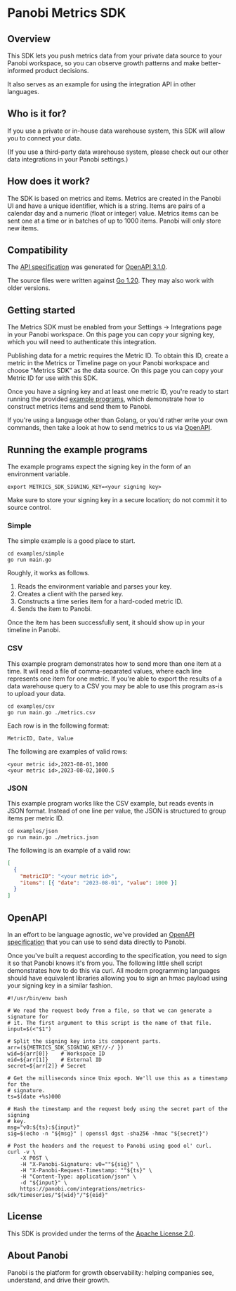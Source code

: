 # Panobi Metrics SDK

## Overview

This SDK lets you push metrics data from your private data source to your Panobi workspace, so you can observe growth patterns and make better-informed product decisions.

It also serves as an example for using the integration API in other languages.

## Who is it for?

If you use a private or in-house data warehouse system, this SDK will allow you to connect your data.

(If you use a third-party data warehouse system, please check out our other data integrations in your Panobi settings.)

## How does it work?

The SDK is based on metrics and items. Metrics are created in the Panobi UI and have a unique identifier, which is a string. Items are pairs of a calendar day and a numeric (float or integer) value. Metrics items can be sent one at a time or in batches of up to 1000 items. Panobi will only store new items.

## Compatibility

The [API specification](openapi.yaml) was generated for [OpenAPI 3.1.0](https://spec.openapis.org/oas/v3.1.0).

The source files were written against [Go 1.20](https://go.dev/doc/go1.20). They may also work with older versions.

## Getting started

The Metrics SDK must be enabled from your Settings -> Integrations page in your Panobi workspace. On this page you can copy your signing key, which you will need to authenticate this integration.

Publishing data for a metric requires the Metric ID. To obtain this ID, create a metric in the Metrics or Timeline page on your Panobi workspace and choose "Metrics SDK" as the data source. On this page you can copy your Metric ID for use with this SDK.

Once you have a signing key and at least one metric ID, you're ready to start running the provided [example programs](#running-the-example-programs), which demonstrate how to construct metrics items and send them to Panobi.

If you're using a language other than Golang, or you'd rather write your own commands, then take a look at how to send metrics to us via [OpenAPI](#openapi).

## Running the example programs

The example programs expect the signing key in the form of an environment variable.

```console
export METRICS_SDK_SIGNING_KEY=<your signing key>
```

Make sure to store your signing key in a secure location; do not commit it to source control.

### Simple

The simple example is a good place to start.

```console
cd examples/simple
go run main.go
```

Roughly, it works as follows.

1. Reads the environment variable and parses your key.
2. Creates a client with the parsed key.
3. Constructs a time series item for a hard-coded metric ID.
4. Sends the item to Panobi.

Once the item has been successfully sent, it should show up in your timeline in Panobi.

### CSV

This example program demonstrates how to send more than one item at a time. It will read a file of comma-separated values, where each line represents one item for one metric. If you're able to export the results of a data warehouse query to a CSV you may be able to use this program as-is to upload your data.

```console
cd examples/csv
go run main.go ./metrics.csv
```

Each row is in the following format:

```
MetricID, Date, Value
```

The following are examples of valid rows:

```
<your metric id>,2023-08-01,1000
<your metric id>,2023-08-02,1000.5
```

### JSON

This example program works like the CSV example, but reads events in JSON format. Instead of one line per value, the JSON is structured to group items per metric ID.

```console
cd examples/json
go run main.go ./metrics.json
```

The following is an example of a valid row:

```json
[
  {
    "metricID": "<your metric id>",
    "items": [{ "date": "2023-08-01", "value": 1000 }]
  }
]
```

## OpenAPI

In an effort to be language agnostic, we've provided an [OpenAPI specification](openapi.yaml) that you can use to send data directly to Panobi.

Once you've built a request according to the specification, you need to sign it so that Panobi knows it's from you. The following little shell script demonstrates how to do this via curl.
All modern programming languages should have equivalent libraries allowing you to sign an hmac payload using your signing key in a similar fashion.

```shell
#!/usr/bin/env bash

# We read the request body from a file, so that we can generate a signature for
# it. The first argument to this script is the name of that file.
input=$(<"$1")

# Split the signing key into its component parts.
arr=(${METRICS_SDK_SIGNING_KEY//-/ })
wid=${arr[0]}    # Workspace ID
eid=${arr[1]}    # External ID
secret=${arr[2]} # Secret

# Get the milliseconds since Unix epoch. We'll use this as a timestamp for the
# signature.
ts=$(date +%s)000

# Hash the timestamp and the request body using the secret part of the signing
# key.
msg="v0:${ts}:${input}"
sig=$(echo -n "${msg}" | openssl dgst -sha256 -hmac "${secret}")

# Post the headers and the request to Panobi using good ol' curl.
curl -v \
    -X POST \
    -H "X-Panobi-Signature: v0=""${sig}" \
    -H "X-Panobi-Request-Timestamp: ""${ts}" \
    -H "Content-Type: application/json" \
    -d "${input}" \
    https://panobi.com/integrations/metrics-sdk/timeseries/"${wid}"/"${eid}"
```

## License

This SDK is provided under the terms of the [Apache License 2.0](LICENSE).

## About Panobi

Panobi is the platform for growth observability: helping companies see, understand, and drive their growth.
